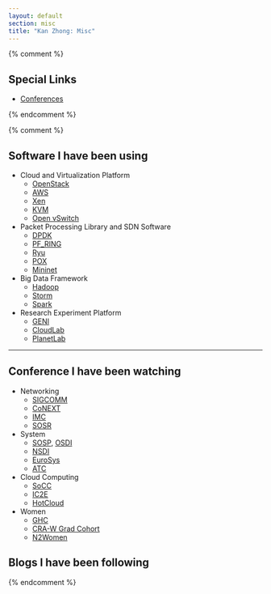 ```yaml
---
layout: default
section: misc
title: "Kan Zhong: Misc"
---
```


{% comment %}
## Special Links
  * [Conferences](http://www.confsearch.org/confsearch/faces/pages/topic.jsp?sortMode=1&graphicView=true&useTextLink=0&topic=Hardware&addConfQuery=&addConfDialogVisible=true&removeConf=818%3Bfalse&dummy=)

{% endcomment %}
 
{% comment %}

## Software I have been using
  * Cloud and Virtualization Platform
    - [OpenStack](https://www.openstack.org/)
    - [AWS](https://aws.amazon.com/)
    - [Xen](http://www.xenproject.org/)
    - [KVM](http://www.linux-kvm.org/page/Main_Page)
    - [Open vSwitch](http://openvswitch.org/)
  * Packet Processing Library and SDN Software
    - [DPDK](http://dpdk.org/)
    - [PF_RING](http://www.ntop.org/products/packet-capture/pf_ring/)
    - [Ryu](https://osrg.github.io/ryu/)
    - [POX](http://www.noxrepo.org)
    - [Mininet](http://mininet.org/)
  * Big Data Framework
    - [Hadoop](https://hadoop.apache.org/)
    - [Storm](http://storm.apache.org/)
    - [Spark](http://spark.apache.org/)
  * Research Experiment Platform
    - [GENI](https://www.geni.net/)
    - [CloudLab](http://cloudlab.us/)
    - [PlanetLab](https://www.planet-lab.org/)

---

## Conference I have been watching
  * Networking
    - [SIGCOMM](http://conferences.sigcomm.org/sigcomm/2016/)
    - [CoNEXT](http://conferences2.sigcomm.org/co-next/2015/#!/home)
    - [IMC](http://conferences.sigcomm.org/imc/2016/)
    - [SOSR](http://conferences.sigcomm.org/sosr/2016/cfp.html)
  * System
    - [SOSP](http://www.ssrc.ucsc.edu/sosp15/), [OSDI](https://www.usenix.org/conference/osdi16)
    - [NSDI](https://www.usenix.org/conference/nsdi16)
    - [EuroSys](http://eurosys16.doc.ic.ac.uk/)
    - [ATC](https://www.usenix.org/conference/atc16)
  * Cloud Computing
    - [SoCC](http://acmsocc.github.io/2015/index.html)
    - [IC2E](http://conferences.computer.org/IC2E/2016/)
    - [HotCloud](https://www.usenix.org/conference/hotcloud16)
  * Women
    - [GHC](http://ghc.anitaborg.org/)
    - [CRA-W Grad Cohort](http://cra.org/cra-w/grad-cohort-workshop/)
    - [N2Women](http://committees.comsoc.org/n2women/)

## Blogs I have been following
{% endcomment %}
